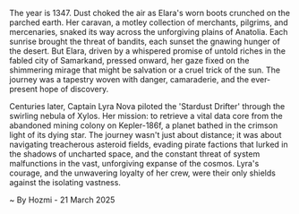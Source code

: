 
The year is 1347.  Dust choked the air as Elara's worn boots crunched on the parched earth.  Her caravan, a motley collection of merchants, pilgrims, and mercenaries, snaked its way across the unforgiving plains of Anatolia.  Each sunrise brought the threat of bandits, each sunset the gnawing hunger of the desert.  But Elara, driven by a whispered promise of untold riches in the fabled city of Samarkand, pressed onward, her gaze fixed on the shimmering mirage that might be salvation or a cruel trick of the sun.  The journey was a tapestry woven with danger, camaraderie, and the ever-present hope of discovery.

Centuries later, Captain Lyra Nova piloted the 'Stardust Drifter' through the swirling nebula of Xylos.  Her mission: to retrieve a vital data core from the abandoned mining colony on Kepler-186f, a planet bathed in the crimson light of its dying star.  The journey wasn't just about distance; it was about navigating treacherous asteroid fields, evading pirate factions that lurked in the shadows of uncharted space, and the constant threat of system malfunctions in the vast, unforgiving expanse of the cosmos.  Lyra's courage, and the unwavering loyalty of her crew, were their only shields against the isolating vastness.

~ By Hozmi - 21 March 2025
